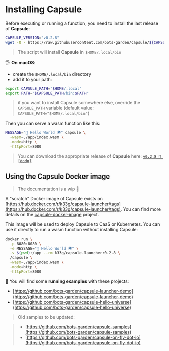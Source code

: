 # Installing Capsule

Before executing or running a function, you need to install the last release of **Capsule**:

```bash
CAPSULE_VERSION="v0.2.8"
wget -O - https://raw.githubusercontent.com/bots-garden/capsule/${CAPSULE_VERSION}/install-capsule-launcher.sh| bash
```
> The script will install **Capsule** in `$HOME/.local/bin`

🖐 **On macOS**:

- create the `$HOME/.local/bin` directory
- add it to your path:
```bash
export CAPSULE_PATH="$HOME/.local"
export PATH="$CAPSULE_PATH/bin:$PATH"
```

> if you want to install Capsule somewhere else, override the `CAPSULE_PATH` variable (default value: `CAPSULE_PATH="$HOME/.local/bin"`)

Then you can serve a wasm function like this:

```bash
MESSAGE="👋 Hello World 🌍" capsule \
  -wasm=./app/index.wasm \
  -mode=http \
  -httpPort=8080
```

> You can download the appropriate release of **Capsule** here: [`v0.2.8 🦤 [dodo]`](https://github.com/bots-garden/capsule/releases/tag/v0.2.8)

## Using the Capsule Docker image
> The documentation is a wip 🚧

A "scratch" Docker image of Capsule exists on [https://hub.docker.com/r/k33g/capsule-launcher/tags](https://hub.docker.com/r/k33g/capsule-launcher/tags). You can find more details on the [capsule-docker-image](https://github.com/bots-garden/capsule-docker-image) project.

This image will be used to deploy Capsule to CaaS or Kubernetes. You can use it directly to run a wasm function without installing Capsule:

```bash
docker run \
  -p 8080:8080 \
  -e MESSAGE="👋 Hello World 🌍" \
  -v $(pwd):/app --rm k33g/capsule-launcher:0.2.8 \
  /capsule \
  -wasm=./app/index.wasm \
  -mode=http \
  -httpPort=8080
```

👋 You will find some **running examples** with these projects:

- [https://github.com/bots-garden/capsule-launcher-demo](https://github.com/bots-garden/capsule-launcher-demo)
- [https://github.com/bots-garden/capsule-hello-universe](https://github.com/bots-garden/capsule-hello-universe)

> Old samples to be updated:

> - [https://github.com/bots-garden/capsule-samples](https://github.com/bots-garden/capsule-samples)
> - [https://github.com/bots-garden/capsule-on-fly-dot-io](https://github.com/bots-garden/capsule-on-fly-dot-io)
